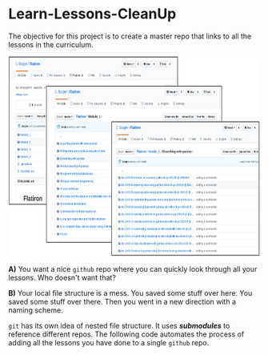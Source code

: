 # Learn-Lessons-CleanUp

The objective for this project is to create a master repo that links to all the lessons in the curriculum.  

<img src = imgs/example.png style="height: 400px; width:1400px; resize:both">

**A)** You want a nice `github` repo where you can quickly look through all your lessons. Who doesn't want that?

**B)** Your local file structure is a mess. You saved some stuff over here. You saved some stuff over there. Then you went in a new direction with a naming scheme.

`git` has its own idea of nested file structure. It uses _**submodules**_ to reference different repos. The following code automates the process of adding all the lessons you have done to a single `github` repo. 
